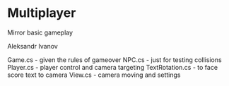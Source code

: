 # Multiplayer
Mirror basic gameplay

Aleksandr Ivanov


Game.cs - given the rules of gameover
NPC.cs - just for testing collisions
Player.cs -  player control and camera targeting
TextRotation.cs - to face score text to camera
View.cs - camera moving and settings
